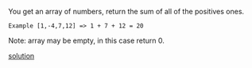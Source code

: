 You get an array of numbers, return the sum of all of the positives ones.

    Example [1,-4,7,12] => 1 + 7 + 12 = 20

Note: array may be empty, in this case return 0.

[solution](../solution/Sum/%20of/%20positive.js)